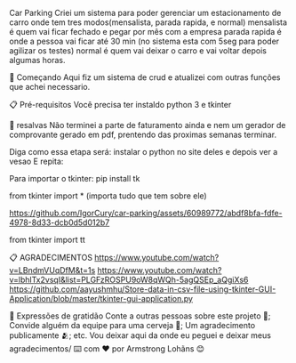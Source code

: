 Car Parking
Criei um sistema para poder gerenciar um estacionamento de carro onde tem tres modos(mensalista, parada rapida, e normal)
mensalista é quem vai ficar fechado e pegar por mês com a empresa
parada rapida é onde a pessoa vai ficar até 30 min (no sistema esta com 5seg para poder agilizar os testes)
normal é quem vai deixar o carro e vai voltar depois algumas horas.

🚀 Começando
Aqui fiz um sistema de crud e atualizei com outras funções que achei necessario.

📋 Pré-requisitos
Você precisa ter instaldo python 3 e tkinter

🔧 resalvas 
Não terminei a parte de faturamento ainda e nem um gerador de comprovante gerado em pdf, prentendo das proximas semanas terminar.

Diga como essa etapa será:
instalar o python no site deles e depois ver a vesao
E repita:

Para importar o tkinter:
pip install tk

from tkinter import * (importa tudo que tem sobre ele)

https://github.com/IgorCury/car-parking/assets/60989772/abdf8bfa-fdfe-4978-8d33-dcb0d5d012b7


from tkinter import tt

📋 AGRADECIMENTOS
https://www.youtube.com/watch?v=LBndmVUqDfM&t=1s
https://www.youtube.com/watch?v=lbhlTx2vsqI&list=PLGFzROSPU9oW8qWQh-5agQSEp_aQgiXs6
https://github.com/aayushmhu/Store-data-in-csv-file-using-tkinter-GUI-Application/blob/master/tkinter-gui-application.py

🎁 Expressões de gratidão
Conte a outras pessoas sobre este projeto 📢;
Convide alguém da equipe para uma cerveja 🍺;
Um agradecimento publicamente 🫂;
etc.
Vou deixar aqui da onde eu peguei e deixar meus agradecimentos/
⌨️ com ❤️ por Armstrong Lohãns 😊
